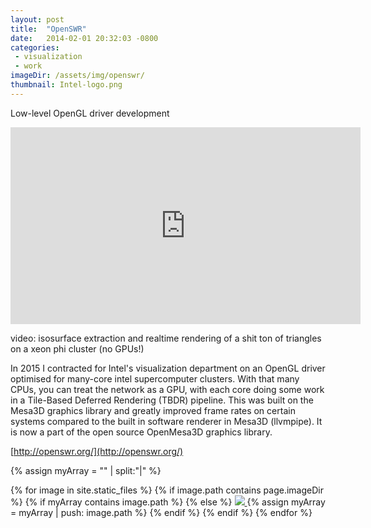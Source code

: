 ```yaml
---
layout: post
title:  "OpenSWR"
date:   2014-02-01 20:32:03 -0800
categories: 
 - visualization
 - work
imageDir: /assets/img/openswr/
thumbnail: Intel-logo.png
---
```


Low-level OpenGL driver development


<iframe width="560" height="315" src="https://www.youtube.com/embed/c_td8epBihg" frameborder="0" allowfullscreen></iframe>

video: isosurface extraction and realtime rendering of a shit ton of triangles on a xeon phi cluster (no GPUs!)

In 2015 I contracted for Intel's visualization department on an OpenGL driver optimised for many-core intel supercomputer clusters. With that many CPUs, you can treat the network as a GPU, with each core doing some work in a Tile-Based Deferred Rendering (TBDR) pipeline. This was built on the Mesa3D graphics library and greatly improved frame rates on certain systems compared to the built in software renderer in Mesa3D (llvmpipe). It is now a part of the open source OpenMesa3D graphics library.

[http://openswr.org/](http://openswr.org/)

<script type="text/javascript">
  window.onload = function() {
    // var container = document.getElementsByClassName('post-list');
    var container = document.getElementById('grid');
    var wall = new Masonry( container, {
      columnWidth: 200
    });
  };
  </script>

<div id="grid">
{% assign myArray = "" | split:"|"  %}

{% for image in site.static_files %}
  {% if image.path contains page.imageDir %}
  {% if myArray contains image.path %}
  {% else %}
<a href="{{image.path}}"> <img src="{{image.path}}"/> </a>
  {% assign myArray = myArray | push: image.path %}
  {% endif %}
  {% endif %}
{% endfor %}
</div>

